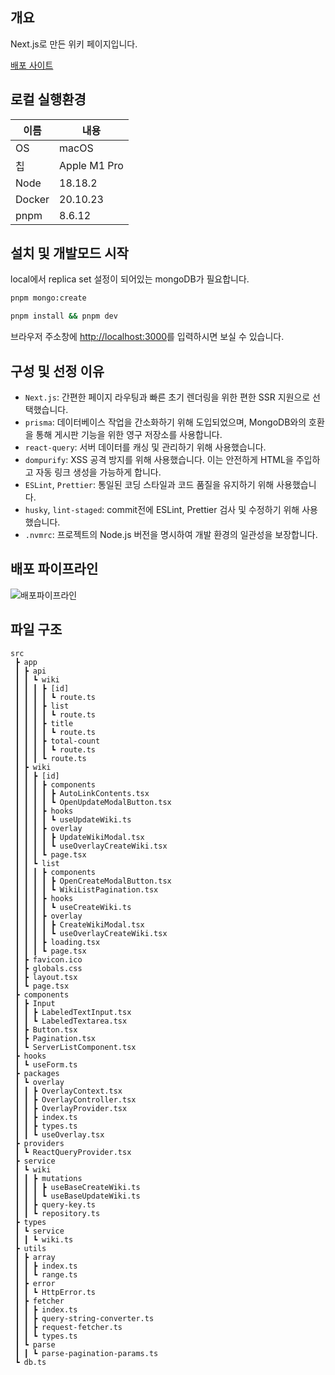## 개요

Next.js로 만든 위키 페이지입니다.

[배포 사이트](https://wiki-zqyimakx5q-du.a.run.app)

## 로컬 실행환경
|이름|내용|
|---|---|
|OS|macOS|
|칩|Apple M1 Pro|
|Node|18.18.2|
|Docker|20.10.23|
|pnpm|8.6.12|


## 설치 및 개발모드 시작
local에서 replica set 설정이 되어있는 mongoDB가 필요합니다.
```bash
pnpm mongo:create
```

```bash
pnpm install && pnpm dev
```

브라우저 주소창에 [http://localhost:3000](http://localhost:3000)를 입력하시면 보실 수 있습니다.

## 구성 및 선정 이유

-   `Next.js`: 간편한 페이지 라우팅과 빠른 초기 렌더링을 위한 편한 SSR 지원으로 선택했습니다.
-   `prisma`: 데이터베이스 작업을 간소화하기 위해 도입되었으며, MongoDB와의 호환을 통해 게시판 기능을 위한 영구 저장소를 사용합니다.
-   `react-query`: 서버 데이터를 캐싱 및 관리하기 위해 사용했습니다.
-   `dompurify`: XSS 공격 방지를 위해 사용했습니다. 이는 안전하게 HTML을 주입하고 자동 링크 생성을 가능하게 합니다.
-   `ESLint`, `Prettier`: 통일된 코딩 스타일과 코드 품질을 유지하기 위해 사용했습니다.
-   `husky`, `lint-staged`: commit전에 ESLint, Prettier 검사 및 수정하기 위해 사용했습니다.
-   `.nvmrc`: 프로젝트의 Node.js 버전을 명시하여 개발 환경의 일관성을 보장합니다.

## 배포 파이프라인

![배포파이프라인](https://github.com/yunchanpark/ParkYunChan_WikiPage/assets/96051437/2b43bd7f-37a2-40eb-945f-0ff113a3b86c)

## 파일 구조

```
src
 ┣ app
 ┃ ┣ api
 ┃ ┃ ┗ wiki
 ┃ ┃ ┃ ┣ [id]
 ┃ ┃ ┃ ┃ ┗ route.ts
 ┃ ┃ ┃ ┣ list
 ┃ ┃ ┃ ┃ ┗ route.ts
 ┃ ┃ ┃ ┣ title
 ┃ ┃ ┃ ┃ ┗ route.ts
 ┃ ┃ ┃ ┣ total-count
 ┃ ┃ ┃ ┃ ┗ route.ts
 ┃ ┃ ┃ ┗ route.ts
 ┃ ┣ wiki
 ┃ ┃ ┣ [id]
 ┃ ┃ ┃ ┣ components
 ┃ ┃ ┃ ┃ ┣ AutoLinkContents.tsx
 ┃ ┃ ┃ ┃ ┗ OpenUpdateModalButton.tsx
 ┃ ┃ ┃ ┣ hooks
 ┃ ┃ ┃ ┃ ┗ useUpdateWiki.ts
 ┃ ┃ ┃ ┣ overlay
 ┃ ┃ ┃ ┃ ┣ UpdateWikiModal.tsx
 ┃ ┃ ┃ ┃ ┗ useOverlayCreateWiki.tsx
 ┃ ┃ ┃ ┗ page.tsx
 ┃ ┃ ┗ list
 ┃ ┃ ┃ ┣ components
 ┃ ┃ ┃ ┃ ┣ OpenCreateModalButton.tsx
 ┃ ┃ ┃ ┃ ┗ WikiListPagination.tsx
 ┃ ┃ ┃ ┣ hooks
 ┃ ┃ ┃ ┃ ┗ useCreateWiki.ts
 ┃ ┃ ┃ ┣ overlay
 ┃ ┃ ┃ ┃ ┣ CreateWikiModal.tsx
 ┃ ┃ ┃ ┃ ┗ useOverlayCreateWiki.tsx
 ┃ ┃ ┃ ┣ loading.tsx
 ┃ ┃ ┃ ┗ page.tsx
 ┃ ┣ favicon.ico
 ┃ ┣ globals.css
 ┃ ┣ layout.tsx
 ┃ ┗ page.tsx
 ┣ components
 ┃ ┣ Input
 ┃ ┃ ┣ LabeledTextInput.tsx
 ┃ ┃ ┗ LabeledTextarea.tsx
 ┃ ┣ Button.tsx
 ┃ ┣ Pagination.tsx
 ┃ ┗ ServerListComponent.tsx
 ┣ hooks
 ┃ ┗ useForm.ts
 ┣ packages
 ┃ ┗ overlay
 ┃ ┃ ┣ OverlayContext.tsx
 ┃ ┃ ┣ OverlayController.tsx
 ┃ ┃ ┣ OverlayProvider.tsx
 ┃ ┃ ┣ index.ts
 ┃ ┃ ┣ types.ts
 ┃ ┃ ┗ useOverlay.tsx
 ┣ providers
 ┃ ┗ ReactQueryProvider.tsx
 ┣ service
 ┃ ┗ wiki
 ┃ ┃ ┣ mutations
 ┃ ┃ ┃ ┣ useBaseCreateWiki.ts
 ┃ ┃ ┃ ┗ useBaseUpdateWiki.ts
 ┃ ┃ ┣ query-key.ts
 ┃ ┃ ┗ repository.ts
 ┣ types
 ┃ ┗ service
 ┃ ┃ ┗ wiki.ts
 ┣ utils
 ┃ ┣ array
 ┃ ┃ ┣ index.ts
 ┃ ┃ ┗ range.ts
 ┃ ┣ error
 ┃ ┃ ┗ HttpError.ts
 ┃ ┣ fetcher
 ┃ ┃ ┣ index.ts
 ┃ ┃ ┣ query-string-converter.ts
 ┃ ┃ ┣ request-fetcher.ts
 ┃ ┃ ┗ types.ts
 ┃ ┗ parse
 ┃ ┃ ┗ parse-pagination-params.ts
 ┗ db.ts
```
